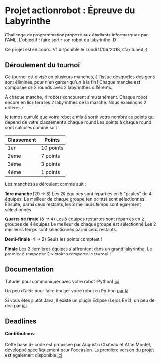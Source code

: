 # Projet actionrobot : Épreuve du Labyrinthe
Challenge de programmation proposé aux étudiants informatiques par l'AML. L'objectif : faire sortir son robot du labyrinthe :D 

Ce projet est en cours. V1 disponible le Lundi 11/06/2018, stay tuned ;) 

## Déroulement du tournoi

Ce tournoi est divisé en plusieurs manches, à l'issue desquelles des gens sont éliminés, pour n'en garder qu'un à la fin ! Chaque manche est composée de 2 rounds avec 2 labyrinthes différents.

À chaque manche, 4 robots concourent simultanément. Chaque robot encore en lice fera les 2 labyrinthes de la manche. Nous examinons 2 critères :

le temps cumulé que votre robot a mis à sortir
votre nombre de points qui dépend de votre classement à chaque round
Les points à chaque round sont calculés comme suit :

| Classement | Points |
| ---------- | ------ |
| 1er	| 10 points |
| 2ème	| 7 points |
| 3ème	| 3 points |
| 4ème	| 1 points |

Les manches se déroulent comme suit :

__1ère manche__ (20 -> 8)
Les 20 équipes sont réparties en 5 "poules" de 4 équipes.
Le meilleur de chaque groupe (en points) sont sélectionnés.
Ensuite, parmi ceux restants, les 3 meilleurs temps sont également sélectionnés.

__Quarts de finale__ (8 -> 4)
Les 8 équipes restantes sont réparties en 2 groupes de 4 équipes
Le meilleur de chaque groupe est sélectionné
Les 2 meilleurs temps sont sélectionnés parmi ceux restants.

__Demi-finale__ (4 -> 2)
Seuls les points comptent !

__Finale__
Les 2 dernières équipes s'affrontent dans un grand labyrinthe.
Le premier à remporter 2 victoires remporte le tournoi !

## Documentation 

Tutoriel pour communiquer avec votre robot (Python) [ici](<https://media.readthedocs.org/pdf/python-ev3dev/latest/python-ev3dev.pdf>)

Un peu d'aide pour faire bouger votre robot en Python [par là](<http://ev3dev-lang.readthedocs.io/projects/python-ev3dev/en/stable/motors.html>)

Si vous êtes plutôt Java, il existe un plugin Eclipse (Lejos EV3), un peu de doc par [ici](<http://www.lejos.org/ev3/docs/>)

## Deadlines 

#### Contributions 
 
Cette base de code est proposée par Augustin Chateau et Alice Montel, développé spécifiquement pour l'occasion. 
La première version du projet est également disponible [ici](<https://github.com/Lyon1-Asterix/actionrobot>)




